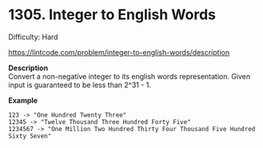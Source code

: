 # 1305. Integer to English Words

Difficulty: Hard

https://lintcode.com/problem/integer-to-english-words/description

**Description**  
Convert a non-negative integer to its english words representation. Given input is guaranteed to be less than 2^31 - 1.

**Example**  
```
123 -> "One Hundred Twenty Three"
12345 -> "Twelve Thousand Three Hundred Forty Five"
1234567 -> "One Million Two Hundred Thirty Four Thousand Five Hundred Sixty Seven"
```
